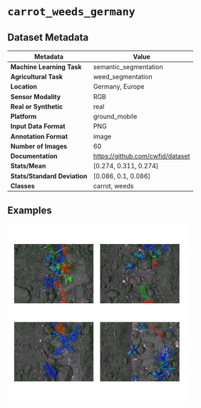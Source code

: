 
# `carrot_weeds_germany`

## Dataset Metadata

| Metadata | Value |
| --- | --- |
| **Machine Learning Task** | semantic_segmentation |
| **Agricultural Task** | weed_segmentation |
| **Location** | Germany, Europe |
| **Sensor Modality** | RGB |
| **Real or Synthetic** | real |
| **Platform** | ground_mobile |
| **Input Data Format** | PNG |
| **Annotation Format** | image |
| **Number of Images** | 60 |
| **Documentation** | https://github.com/cwfid/dataset |
| **Stats/Mean** | [0.274, 0.311, 0.274] |
| **Stats/Standard Deviation** | [0.086, 0.1, 0.086] |
| **Classes** | carrot, weeds |


## Examples

![Example Images for carrot_weeds_germany](https://github.com/Project-AgML/AgML/blob/main/docs/sample_images/carrot_weeds_germany_examples.png)